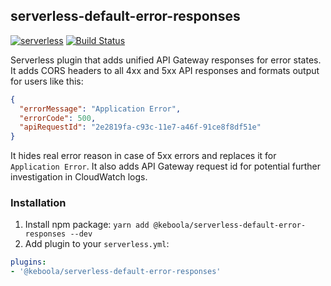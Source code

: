 ## serverless-default-error-responses

[![serverless](http://public.serverless.com/badges/v3.svg)](http://www.serverless.com)
[![Build Status](https://travis-ci.org/keboola/serverless-default-error-responses.svg?branch=master)](https://travis-ci.org/keboola/serverless-default-error-responses)

Serverless plugin that adds unified API Gateway responses for error states. It adds CORS headers to all 4xx and 5xx API responses and formats output for users like this:
```json
{
  "errorMessage": "Application Error", 
  "errorCode": 500, 
  "apiRequestId": "2e2819fa-c93c-11e7-a46f-91ce8f8df51e"
}
```
It hides real error reason in case of 5xx errors and replaces it for `Application Error`. It also adds API Gateway request id for potential further investigation in CloudWatch logs. 


### Installation

1. Install npm package: `yarn add @keboola/serverless-default-error-responses --dev`
2. Add plugin to your `serverless.yml`:
```yaml
plugins:
- '@keboola/serverless-default-error-responses'
```

